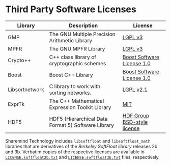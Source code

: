 # Third Party Software Licenses

Library        | Description                                                | License
---------------|------------------------------------------------------------|--------
GMP            | The GNU Multiple Precision Arithmetic Library              | [LGPL v3][LGPLv3]
MPFR           | The GNU MPFR Library                                       | [LGPL v3][LGPLv3]
Crypto++       | C++ class library of cryptographic schemes                 | [Boost Software License 1.0][BOOSTv1]
Boost          | Boost C++ Library                                          | [Boost Software License 1.0][BOOSTv1]
Libsortnetwork | C library to work with sorting networks.                   | [LGPL v2.1][LGPLv2.1]
ExprTk         | The C++ Mathematical Expression Toolkit Library            | [MIT][MIT-exprtk]
HDF5           | HDF5 (Hierarchical Data Format 5) Software Library         | [HDF Group BSD-style license][HDF5]

Sharemind Technology includes `libsoftfloat` and `libsoftfloat_math` 
libraries that are derivatives of the _Berkeley SoftFloat library_
releases 2b and 3b. Verbatim copies of the respective licenses are available in 
[`LICENSE.softfloat2b.txt`](licenses/LICENSE.softfloat2b.txt) and [`LICENSE.softfloat3b.txt`](licenses/LICENSE.softfloat3b.txt) files, respectively.

[LGPLv3]: licenses/LICENSE.LGPL3.txt 
	"GNU Lesser General Public License, version 3"
[LGPLv2.1]: licenses/LICENSE.LGPL2.1.txt 
	"GNU Lesser General Public License, version 2.1"
[BOOSTv1]: licenses/LICENSE.Boost1.txt 
	"Boost Software License 1.0"
[MIT-exprtk]: licenses/LICENSE.exprtk.txt 
	"The MIT License"
[HDF5]: licenses/LICENSE.HDF5.txt

